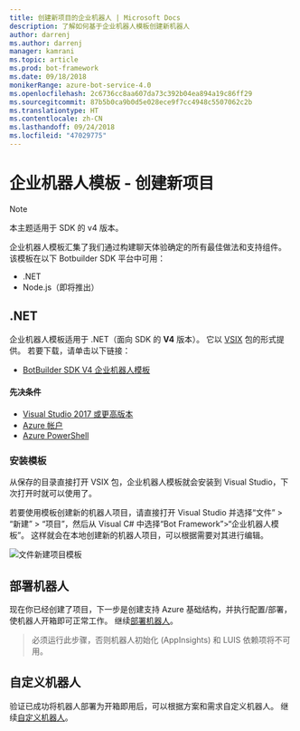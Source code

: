 ```yaml
---
title: 创建新项目的企业机器人 | Microsoft Docs
description: 了解如何基于企业机器人模板创建新机器人
author: darrenj
ms.author: darrenj
manager: kamrani
ms.topic: article
ms.prod: bot-framework
ms.date: 09/18/2018
monikerRange: azure-bot-service-4.0
ms.openlocfilehash: 2c6736cc8aa607da73c392b04ea894a19c86ff29
ms.sourcegitcommit: 87b5b0ca9b0d5e028ece9f7cc4948c5507062c2b
ms.translationtype: HT
ms.contentlocale: zh-CN
ms.lasthandoff: 09/24/2018
ms.locfileid: "47029775"
---
```

# <a name="enterprise-bot-template---creating-a-new-project"></a>企业机器人模板 - 创建新项目

> [!NOTE]
> 本主题适用于 SDK 的 v4 版本。 

企业机器人模板汇集了我们通过构建聊天体验确定的所有最佳做法和支持组件。 该模板在以下 Botbuilder SDK 平台中可用：

- .NET
- Node.js（即将推出）

## <a name="net"></a>.NET

企业机器人模板适用于 .NET（面向 SDK 的 **V4** 版本）。 它以 [VSIX](https://docs.microsoft.com/en-us/visualstudio/extensibility/anatomy-of-a-vsix-package) 包的形式提供。 若要下载，请单击以下链接：

- [BotBuilder SDK V4 企业机器人模板](https://aka.ms/GetEnterpriseBotTemplate)

#### <a name="prerequisites"></a>先决条件

- [Visual Studio 2017 或更高版本](https://www.visualstudio.com/downloads/)
- [Azure 帐户](https://azure.microsoft.com/en-us/free/)
- [Azure PowerShell](https://docs.microsoft.com/en-us/powershell/azure/overview?view=azurermps-6.8.1)

### <a name="install-the-template"></a>安装模板

从保存的目录直接打开 VSIX 包，企业机器人模板就会安装到 Visual Studio，下次打开时就可以使用了。

若要使用模板创建新的机器人项目，请直接打开 Visual Studio 并选择“文件” > “新建” > “项目”，然后从 Visual C# 中选择“Bot Framework”>“企业机器人模板”。 这样就会在本地创建新的机器人项目，可以根据需要对其进行编辑。 

![文件新建项目模板](media/enterprise-template/EnterpriseBot-NewProject.png)

## <a name="deploy-your-bot"></a>部署机器人

现在你已经创建了项目，下一步是创建支持 Azure 基础结构，并执行配置/部署，使机器人开箱即可正常工作。 继续[部署机器人](bot-builder-enterprise-template-deployment.md)。

> 必须运行此步骤，否则机器人初始化 (AppInsights) 和 LUIS 依赖项将不可用。
## <a name="customize-your-bot"></a>自定义机器人

验证已成功将机器人部署为开箱即用后，可以根据方案和需求自定义机器人。 继续[自定义机器人](bot-builder-enterprise-template-customize.md)。
